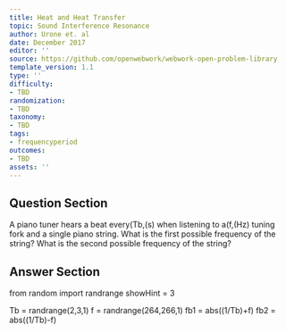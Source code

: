 ```yaml
---
title: Heat and Heat Transfer
topic: Sound Interference Resonance
author: Urone et. al
date: December 2017
editor: ''
source: https://github.com/openwebwork/webwork-open-problem-library
template_version: 1.1
type: ''
difficulty:
- TBD
randomization:
- TBD
taxonomy:
- TBD
tags:
- frequencyperiod
outcomes:
- TBD
assets: ''
---
```


## Question Section 

A piano tuner hears a beat every(Tb,(s) when listening to a(f,(Hz) tuning fork and a single piano string. What is the first possible frequency of the string?
What is the second possible frequency of the string?



## Answer Section

from random import randrange
showHint = 3

Tb = randrange(2,3,1)
f = randrange(264,266,1)
fb1 = abs((1/Tb)+f)
fb2 = abs((1/Tb)-f)